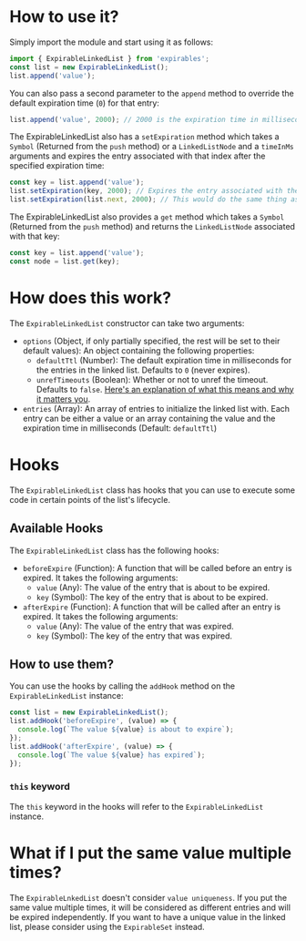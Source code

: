 # How to use it?

Simply import the module and start using it as follows:

```js
import { ExpirableLinkedList } from 'expirables';
const list = new ExpirableLinkedList();
list.append('value');
```

You can also pass a second parameter to the `append` method to override the default expiration time (`0`) for that entry:

```js
list.append('value', 2000); // 2000 is the expiration time in milliseconds for this entry
```

The ExpirableLinkedList also has a `setExpiration` method which takes a `Symbol` (Returned from the `push` method) or a `LinkedListNode` and a `timeInMs` arguments and expires the entry associated with that index after the specified expiration time:

```js
const key = list.append('value');
list.setExpiration(key, 2000); // Expires the entry associated with the index 0 after 2000 milliseconds
list.setExpiration(list.next, 2000); // This would do the same thing as the previous line
```

The ExpirableLinkedList also provides a `get` method which takes a `Symbol` (Returned from the `push` method) and returns the `LinkedListNode` associated with that key:

```js
const key = list.append('value');
const node = list.get(key);
```

# How does this work?

The `ExpirableLinkedList` constructor can take two arguments:

- `options` (Object, if only partially specified, the rest will be set to their default values): An object containing the following properties:
  - `defaultTtl` (Number): The default expiration time in milliseconds for the entries in the linked list. Defaults to `0` (never expires).
  - `unrefTimeouts` (Boolean): Whether or not to unref the timeout. Defaults to `false`. [Here's an explanation of what this means and why it matters you](https://nodejs.org/api/timers.html#timeoutunref).
- `entries` (Array): An array of entries to initialize the linked list with. Each entry can be either a value or an array containing the value and the expiration time in milliseconds (Default: `defaultTtl`)

# Hooks

The `ExpirableLinkedList` class has hooks that you can use to execute some code in certain points of the list's lifecycle.

## Available Hooks

The `ExpirableLinkedList` class has the following hooks:

- `beforeExpire` (Function): A function that will be called before an entry is expired. It takes the following arguments:
  - `value` (Any): The value of the entry that is about to be expired.
  - `key` (Symbol): The key of the entry that is about to be expired.
- `afterExpire` (Function): A function that will be called after an entry is expired. It takes the following arguments:
  - `value` (Any): The value of the entry that was expired.
  - `key` (Symbol): The key of the entry that was expired.

## How to use them?

You can use the hooks by calling the `addHook` method on the `ExpirableLinkedList` instance:

```js
const list = new ExpirableLinkedList();
list.addHook('beforeExpire', (value) => {
  console.log(`The value ${value} is about to expire`);
});
list.addHook('afterExpire', (value) => {
  console.log(`The value ${value} has expired`);
});
```

### `this` keyword

The `this` keyword in the hooks will refer to the `ExpirableLinkedList` instance.

# What if I put the same value multiple times?

The `ExpirableLnkedList` doesn't consider `value uniqueness`. If you put the same value multiple times, it will be considered as different entries and will be expired independently. If you want to have a unique value in the linked list, please consider using the `ExpirableSet` instead.
